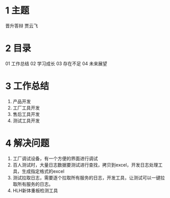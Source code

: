 # 1 主题
晋升答辩
贾云飞

# 2 目录
01 工作总结
02 学习成长
03 存在不足
04 未来展望

# 3 工作总结
1. 产品开发
2. 工厂工具开发
3. 售后工具开发
4. 测试工具开发
# 4 解决问题
1. 工厂调试设备，有一个方便的界面进行调试
2. 百人测试时，大量日志数据要测试进行查找，拷贝到excel，开发日志处理工具，生成指定格式的excel
3. 测试拉取日志，需要逐个拉取所有服务的日志，开发工具，让测试可以一键拉取所有服务的日志。
4. HLH新体重板检测工具



<!--stackedit_data:
eyJoaXN0b3J5IjpbLTQ0NTc0MTA4MCwyMDg1Nzk3NzEwLDEyNz
k4MDM4NzAsMTA3MjgxNjgxN119
-->